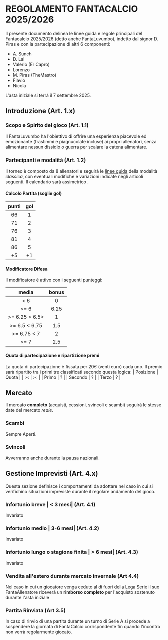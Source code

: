 # REGOLAMENTO FANTACALCIO 2025/2026

Il presente documento delinea le linee guida e regole principali del Fantacalcio 2025/2026 (detto anche FantaLuvumbo), indetto dal signor D. Piras e con la partecipazione di altri 6 componenti:

-   A. Sunch
-   D. Lai
-   Valerio (Er Capro)
-   Lorenzo
-   M. Piras (TheMastro)
-   Flavio
-   Nicola


L'asta iniziale si terrà il 7 settembre 2025.

## Introduzione (Art. 1.x)

### Scopo e Spirito del gioco (Art. 1.1)

Il FantaLuvumbo ha l'obiettivo di offrire una esperienza piacevole ed emozionante (frastimmi e piagnucolate incluse) ai propri allenatori, senza alimentare nessun dissidio o guerra per scalare la catena alimentare.

### Partecipanti e modalità (Art. 1.2)

Il torneo è composto da 8 allenatori e seguirá le [linee guida](https://www.fantacalcio.it/regolamenti/leghe-private) della modalità *classica*, con eventuali modifiche e variazioni indicate negli articoli seguenti.
Il calendario sarà assimetrico .


#### Calcolo Partita (soglie gol)
| punti | gol |
| :-: | :-: |
| 66 | 1 | 
| 71 | 2 |
| 76 | 3 |
| 81 | 4 |
| 86 | 5 | 
| +5 | +1 |

#### Modificatore Difesa
Il modificatore è attivo con i seguenti punteggi:

| media | bonus |
| :-: | :-: |
| < 6 | 0 |
| \>= 6 | 6.25 | 0.5 |
| >= 6.25 < 6.5> | 1 |
| >= 6.5 < 6.75 | 1.5 |
| >= 6.75 < 7 | 2 |
| >= 7 | 2.5 |

#### Quota di partecipazione e ripartizione premi
La quota di partecipazione è fissata per 20€ (venti euro) cada uno. 
Il premio sarà ripartito tra i primi tre classificati secondo questa logica:
| Posizione | Quota |
| :-: | :-: |
| Primo | ? |
| Secondo | ? |
| Terzo | ? | 

## Mercato
Il mercato **completo** (acquisti, cessioni, svincoli e scambi) seguirà le stesse date del mercato *reale*.

### Scambi
Sempre Aperti.

### Svincoli
Avverranno anche durante la pausa nazionali.

## Gestione Imprevisti (Art. 4.x)

Questa sezione definisce i comportamenti da adottare nel caso in cui si verifichino situazioni impreviste durante il regolare andamento del gioco.

### Infortunio breve | < 3 mesi| (Art. 4.1)
Invariato

### Infortunio medio | 3-6 mesi| (Art. 4.2)
Invariato

### Infortunio lungo o stagione finita | > 6 mesi| (Art. 4.3)
Invariato

### Vendita all'estero durante mercato invernale (Art 4.4)
Nel caso in cui un giocatore venga ceduto al di fuori della Lega Serie il suo FantaAllenatore riceverà un **rimborso completo** per l'acquisto sostenuto durante l'asta iniziale

### Partita Rinviata (Art 3.5)
In caso di rinvio di una partita durante un turno di Serie A si procede a  sospendere la giornata di FantaCalcio corrispondente fin quando l'incontro non verrà regolarmente giocato.
